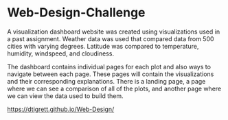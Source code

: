 # Web-Design-Challenge

A visualization dashboard website  was created using visualizations used in a past assignment. Weather data was used that compared data from 500 cities with varying 
degrees.  Latitude was compared to temperature, humidity, windspeed, and cloudiness.    

The dashboard contains individual pages for each plot and also ways to navigate between each page. These pages will contain the visualizations and their corresponding explanations. There is a landing page, a page where we can see a comparison of all of the plots, and another page where we can view the data used to build them.


https://dtigrett.github.io/Web-Design/

